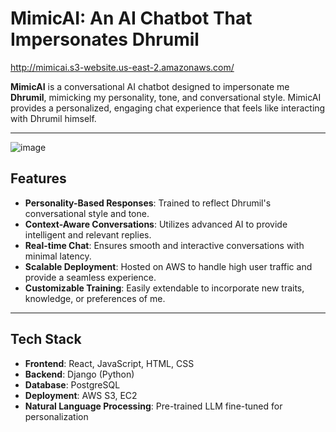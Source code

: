 # MimicAI: An AI Chatbot That Impersonates Dhrumil
http://mimicai.s3-website.us-east-2.amazonaws.com/

**MimicAI** is a conversational AI chatbot designed to impersonate me **Dhrumil**, mimicking my personality, tone, and conversational style. 
MimicAI provides a personalized, engaging chat experience that feels like interacting with Dhrumil himself.

---
![image](https://github.com/user-attachments/assets/79aa7a48-f6d7-4b8f-89fa-ee4c1ae64611)

## Features

- **Personality-Based Responses**: Trained to reflect Dhrumil's conversational style and tone.
- **Context-Aware Conversations**: Utilizes advanced AI to provide intelligent and relevant replies.
- **Real-time Chat**: Ensures smooth and interactive conversations with minimal latency.
- **Scalable Deployment**: Hosted on AWS to handle high user traffic and provide a seamless experience.
- **Customizable Training**: Easily extendable to incorporate new traits, knowledge, or preferences of me.

---

## Tech Stack

- **Frontend**: React, JavaScript, HTML, CSS
- **Backend**: Django (Python)
- **Database**: PostgreSQL
- **Deployment**: AWS S3, EC2
- **Natural Language Processing**: Pre-trained LLM fine-tuned for personalization
